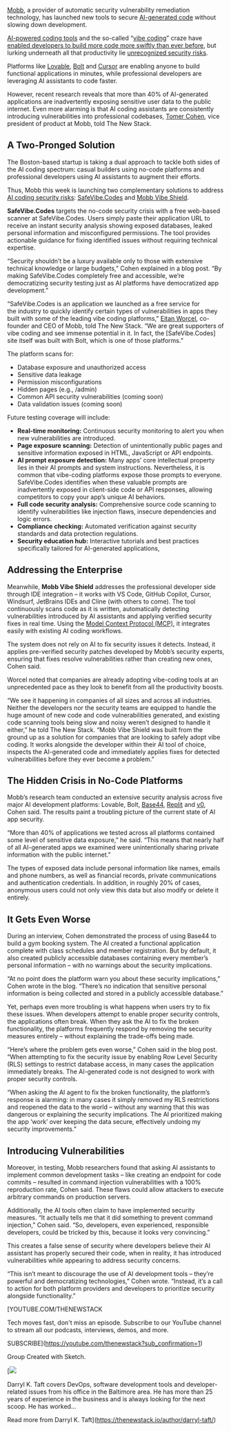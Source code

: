 [Mobb](https://www.mobb.ai/), a provider of automatic security vulnerability remediation technology, has launched new tools to secure [AI-generated code](https://thenewstack.io/ai-generated-code-needs-refactoring-say-76-of-developers/) without slowing down development.

[AI-powered coding tools](https://thenewstack.io/ai-powered-coding-developer-tool-trends-to-monitor-in-2025/) and the so-called “[vibe coding](https://thenewstack.io/vibe-coding-and-you/)” craze have [enabled developers to build more code more swiftly than ever before](https://thenewstack.io/ai-coding-human-engineers-are-more-important-than-ever/), but lurking underneath all that productivity lie [unrecognized security risks](https://thenewstack.io/after-vibe-coding-comes-vibe-testing-almost/).

Platforms like [Lovable](https://lovable.dev/), [Bolt](https://bolt.new/) and [Cursor](https://thenewstack.io/5-ways-cursor-ai-sets-the-standard-for-ai-coding-assistance/) are enabling anyone to build functional applications in minutes, while professional developers are leveraging AI assistants to code faster.

However, recent research reveals that more than 40% of AI-generated applications are inadvertently exposing sensitive user data to the public internet. Even more alarming is that AI coding assistants are consistently introducing vulnerabilities into professional codebases, [Tomer Cohen](https://www.linkedin.com/in/tomer-van-cohen/), vice president of product at Mobb, told The New Stack.

## A Two-Pronged Solution

The Boston-based startup is taking a dual approach to tackle both sides of the AI coding spectrum: casual builders using no-code platforms and professional developers using AI assistants to augment their efforts.

Thus, Mobb this week is launching two complementary solutions to address [AI coding security risks](https://thenewstack.io/ai-security-agents-combat-ai-generated-code-risks/): [SafeVibe.Codes](https://safevibe.codes/) and [Mobb Vibe Shield](https://vibe.mobb.ai/).

**SafeVibe.Codes** targets the no-code security crisis with a free web-based scanner at SafeVibe.Codes. Users simply paste their application URL to receive an instant security analysis showing exposed databases, leaked personal information and misconfigured permissions. The tool provides actionable guidance for fixing identified issues without requiring technical expertise.

“Security shouldn’t be a luxury available only to those with extensive technical knowledge or large budgets,” Cohen explained in a blog post. “By making SafeVibe.Codes completely free and accessible, we’re democratizing security testing just as AI platforms have democratized app development.”

“SafeVibe.Codes is an application we launched as a free service for the industry to quickly identify certain types of vulnerabilities in apps they built with some of the leading vibe coding platforms,” [Eitan Worcel](https://www.linkedin.com/in/worcel/), co-founder and CEO of Mobb, told The New Stack. “We are great supporters of vibe coding and see immense potential in it. In fact, the [SafeVibe.Codes] site itself was built with Bolt, which is one of those platforms.”

The platform scans for:

* Database exposure and unauthorized access
* Sensitive data leakage
* Permission misconfigurations
* Hidden pages (e.g., /admin)
* Common API security vulnerabilities (coming soon)
* Data validation issues (coming soon)

Future testing coverage will include:

* **Real-time monitoring:** Continuous security monitoring to alert you when new vulnerabilities are introduced.
* **Page exposure scanning:** Detection of unintentionally public pages and sensitive information exposed in HTML, JavaScript or API endpoints.
* **AI prompt exposure detection:** Many apps’ core intellectual property lies in their AI prompts and system instructions. Nevertheless, it is common that vibe-coding platforms expose those prompts to everyone. SafeVibe.Codes identifies when these valuable prompts are inadvertently exposed in client-side code or API responses, allowing competitors to copy your app’s unique AI behaviors.
* **Full code security analysis:** Comprehensive source code scanning to identify vulnerabilities like injection flaws, insecure dependencies and logic errors.
* **Compliance checking:** Automated verification against security standards and data protection regulations.
* **Security education hub:** Interactive tutorials and best practices specifically tailored for AI-generated applications,

## Addressing the Enterprise

Meanwhile, **Mobb Vibe Shield** addresses the professional developer side through IDE integration – it works with VS Code, GitHub Copilot, Cursor, Windsurf, JetBrains IDEs and Cline (with others to come). The tool continuously scans code as it is written, automatically detecting vulnerabilities introduced by AI assistants and applying verified security fixes in real time. Using the [Model Context Protocol (MCP)](https://thenewstack.io/model-context-protocol-bridges-llms-to-the-apps-they-need/), it integrates easily with existing AI coding workflows.

The system does not rely on AI to fix security issues it detects. Instead, it applies pre-verified security patches developed by Mobb’s security experts, ensuring that fixes resolve vulnerabilities rather than creating new ones, Cohen said.

Worcel noted that companies are already adopting vibe-coding tools at an unprecedented pace as they look to benefit from all the productivity boosts.

“We see it happening in companies of all sizes and across all industries. Neither the developers nor the security teams are equipped to handle the huge amount of new code and code vulnerabilities generated, and existing code scanning tools being slow and noisy weren’t designed to handle it either,” he told The New Stack. “Mobb Vibe Shield was built from the ground up as a solution for companies that are looking to safely adopt vibe coding. It works alongside the developer within their AI tool of choice, inspects the AI-generated code and immediately applies fixes for detected vulnerabilities before they ever become a problem.”

## The Hidden Crisis in No-Code Platforms

Mobb’s research team conducted an extensive security analysis across five major AI development platforms: Lovable, Bolt, [Base44](https://base44.com/), [Replit](https://replit.com/) and [v0](https://v0.dev/), Cohen said. The results paint a troubling picture of the current state of AI app security.

“More than 40% of applications we tested across all platforms contained some level of sensitive data exposure,” he said. “This means that nearly half of all AI-generated apps we examined were unintentionally sharing private information with the public internet.”

The types of exposed data include personal information like names, emails and phone numbers, as well as financial records, private communications and authentication credentials. In addition, in roughly 20% of cases, anonymous users could not only view this data but also modify or delete it entirely.

## It Gets Even Worse

During an interview, Cohen demonstrated the process of using Base44 to build a gym booking system. The AI created a functional application complete with class schedules and member registration. But by default, it also created publicly accessible databases containing every member’s personal information – with no warnings about the security implications.

“At no point does the platform warn you about these security implications,” Cohen wrote in the blog. “There’s no indication that sensitive personal information is being collected and stored in a publicly accessible database.”

Yet, perhaps even more troubling is what happens when users try to fix these issues. When developers attempt to enable proper security controls, the applications often break. When they ask the AI to fix the broken functionality, the platforms frequently respond by removing the security measures entirely – without explaining the trade-offs being made.

“Here’s where the problem gets even worse,” Cohen said in the blog post. “When attempting to fix the security issue by enabling Row Level Security (RLS) settings to restrict database access, in many cases the application immediately breaks. The AI-generated code is not designed to work with proper security controls.

“When asking the AI agent to fix the broken functionality, the platform’s response is alarming: in many cases it simply removed my RLS restrictions and reopened the data to the world – without any warning that this was dangerous or explaining the security implications. The AI prioritized making the app ‘work’ over keeping the data secure, effectively undoing my security improvements.”

## Introducing Vulnerabilities

Moreover, in testing, Mobb researchers found that asking AI assistants to implement common development tasks – like creating an endpoint for code commits – resulted in command injection vulnerabilities with a 100% reproduction rate, Cohen said. These flaws could allow attackers to execute arbitrary commands on production servers.

Additionally, the AI tools often claim to have implemented security measures. “It actually tells me that it did something to prevent command injection,” Cohen said. “So, developers, even experienced, responsible developers, could be tricked by this, because it looks very convincing.”

This creates a false sense of security where developers believe their AI assistant has properly secured their code, when in reality, it has introduced vulnerabilities while appearing to address security concerns.

“This isn’t meant to discourage the use of AI development tools – they’re powerful and democratizing technologies,” Cohen wrote. “Instead, it’s a call to action for both platform providers and developers to prioritize security alongside functionality.”

[YOUTUBE.COM/THENEWSTACK

Tech moves fast, don't miss an episode. Subscribe to our YouTube
channel to stream all our podcasts, interviews, demos, and more.

SUBSCRIBE](https://youtube.com/thenewstack?sub_confirmation=1)

Group
Created with Sketch.

[![](https://thenewstack.io/wp-content/uploads/2021/06/a95bb5bc-image-576x600.png)

Darryl K. Taft covers DevOps, software development tools and developer-related issues from his office in the Baltimore area. He has more than 25 years of experience in the business and is always looking for the next scoop. He has worked...

Read more from Darryl K. Taft](https://thenewstack.io/author/darryl-taft/)